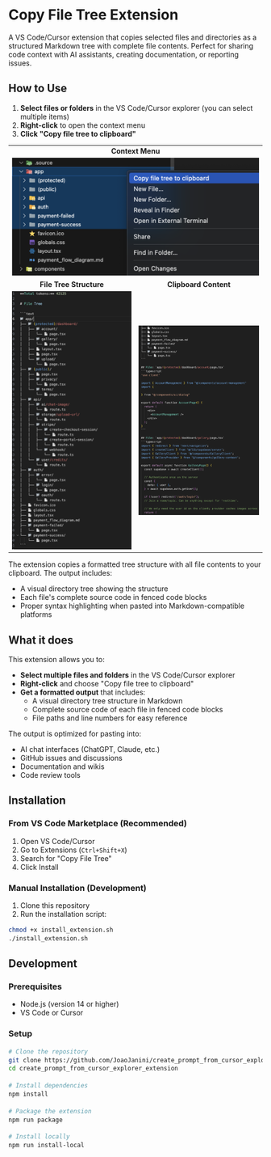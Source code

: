 # Copy File Tree Extension

A VS Code/Cursor extension that copies selected files and directories as a structured Markdown tree with complete file contents. Perfect for sharing code context with AI assistants, creating documentation, or reporting issues.

## How to Use

1. **Select files or folders** in the VS Code/Cursor explorer (you can select multiple items)
2. **Right-click** to open the context menu  
3. **Click "Copy file tree to clipboard"**

<div align="center">
  <table>
    <tr>
      <td align="center" colspan="2"><b>Context Menu</b></td>
    </tr>
    <tr>
      <td align="center" colspan="2"><img src="screenshots/context-menu-1.png" width="600" alt="Context Menu"></td>
    </tr>
    <tr>
      <td align="center"><b>File Tree Structure</b></td>
      <td align="center"><b>Clipboard Content</b></td>
    </tr>
    <tr>
      <td><img src="screenshots/file-tree.png" width="400" alt="File Tree"></td>
      <td><img src="screenshots/file-clipboard.png" width="400" alt="Clipboard Content"></td>
    </tr>
  </table>
</div>

The extension copies a formatted tree structure with all file contents to your clipboard. The output includes:
- A visual directory tree showing the structure
- Each file's complete source code in fenced code blocks
- Proper syntax highlighting when pasted into Markdown-compatible platforms

## What it does

This extension allows you to:
- **Select multiple files and folders** in the VS Code/Cursor explorer
- **Right-click** and choose "Copy file tree to clipboard" 
- **Get a formatted output** that includes:
  - A visual directory tree structure in Markdown
  - Complete source code of each file in fenced code blocks
  - File paths and line numbers for easy reference

The output is optimized for pasting into:
- AI chat interfaces (ChatGPT, Claude, etc.)
- GitHub issues and discussions
- Documentation and wikis
- Code review tools

## Installation

### From VS Code Marketplace (Recommended)
1. Open VS Code/Cursor
2. Go to Extensions (`Ctrl+Shift+X`)
3. Search for "Copy File Tree"
4. Click Install

### Manual Installation (Development)
1. Clone this repository
2. Run the installation script:

```bash
chmod +x install_extension.sh
./install_extension.sh
```

## Development

### Prerequisites
- Node.js (version 14 or higher)
- VS Code or Cursor

### Setup
```bash
# Clone the repository
git clone https://github.com/JoaoJanini/create_prompt_from_cursor_explorer_extension.git
cd create_prompt_from_cursor_explorer_extension

# Install dependencies
npm install

# Package the extension
npm run package

# Install locally
npm run install-local
```

